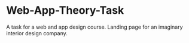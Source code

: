 # Web-App-Theory-Task
A task for a web and app design course.
Landing page for an imaginary interior design company.
